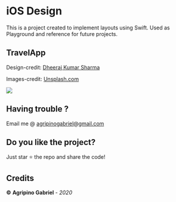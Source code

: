 # iOS Design
This is a project created to implement layouts using Swift. 
Used as Playground and reference for future projects.

## TravelApp 

Design-credit: <a href="https://github.com/dheerajghub/Design_to_code">Dheeraj Kumar Sharma</a>

Images-credit: <a href="https://unsplash.com/">Unsplash.com</a>

<img src="https://github.com/agripinogabriel/ios-design/blob/main/TravelApp/Screenshots/capture.gif">


## Having trouble ?
Email me @ agripinogabriel@gmail.com

## Do you like the project?
Just star ⭐️  the repo and share the code!

## Credits
**©** **Agripino Gabriel** - *2020*
